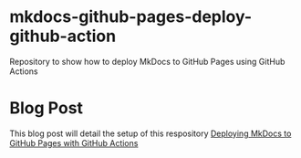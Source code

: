 # mkdocs-github-pages-deploy-github-action
Repository to show how to deploy MkDocs to GitHub Pages using GitHub Actions

# Blog Post
This blog post will detail the setup of this respository
[Deploying MkDocs to GitHub Pages with GitHub Actions](https://thomasthornton.cloud/2024/05/01/deploying-mkdocs-to-github-pages-with-github-actions/)
